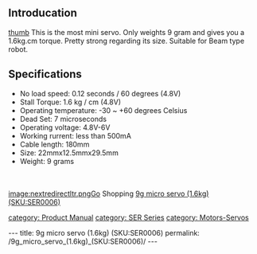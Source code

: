 <h2 id="introducation">Introducation</h2>
<p><a href="image:9g_micro_servo.jpg" title="wikilink">thumb</a> This is the most mini servo. Only weights 9 gram and gives you a 1.6kg.cm torque. Pretty strong regarding its size. Suitable for Beam type robot.</p>
<h2 id="specifications">Specifications</h2>
<ul>
<li>No load speed: 0.12 seconds / 60 degrees (4.8V)</li>
<li>Stall Torque: 1.6 kg / cm (4.8V)</li>
<li>Operating temperature: -30 ~ +60 degrees Celsius</li>
<li>Dead Set: 7 microseconds</li>
<li>Operating voltage: 4.8V-6V</li>
<li>Working rurrent: less than 500mA</li>
<li>Cable length: 180mm</li>
<li>Size: 22mmx12.5mmx29.5mm</li>
<li>Weight: 9 grams</li>
</ul>
<p><br /><br /><a href="image:nextredirectltr.png" title="wikilink">image:nextredirectltr.pngGo</a> Shopping <a href="https://www.dfrobot.com/product-255.html">9g micro servo (1.6kg) (SKU:SER0006)</a></p>
<p><a href="category:_Product_Manual" title="wikilink">category: Product Manual</a> <a href="category:_SER_Series" title="wikilink">category: SER Series</a> <a href="category:_Motors-Servos" title="wikilink">category: Motors-Servos</a></p>---
title: 9g micro servo (1.6kg) (SKU:SER0006)
permalink: /9g_micro_servo_(1.6kg)_(SKU:SER0006)/
---

